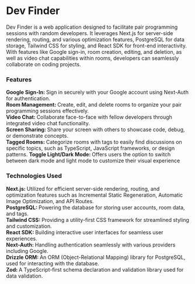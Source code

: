 <h1>Dev Finder</h1>

Dev Finder is a web application designed to facilitate pair programming sessions with random developers. It leverages Next.js for server-side rendering, routing, and various optimization features, PostgreSQL for data storage, Tailwind CSS for styling, and React SDK for front-end interactivity. With features like Google sign-in, room creation, editing, and deletion, as well as video chat capabilities within rooms, developers can seamlessly collaborate on coding projects.

<h3>Features</h3>

<b>Google Sign-In: </b> Sign in securely with your Google account using Next-Auth for authentication. <br>
<b>Room Management: </b> Create, edit, and delete rooms to organize your pair programming sessions effectively. <br>
<b>Video Chat: </b>  Collaborate face-to-face with fellow developers through integrated video chat functionality. <br>
<b>Screen Sharing: </b> Share your screen with others to showcase code, debug, or demonstrate concepts. <br>
<b>Tagged Rooms: </b> Categorize rooms with tags to easily find discussions on specific topics, such as TypeScript, JavaScript frameworks, or design patterns.
<b>Toggle Light/Dark Mode: </b>Offers users the option to switch between dark mode and light mode to customize their visual experience

<h3>Technologies Used</h3>

<b>Next.js: </b>Utilized for efficient server-side rendering, routing, and optimization features such as Incremental Static Regeneration, Automatic Image Optimization, and API Routes. <br>
<b>PostgreSQL: </b>Powering the database for storing user accounts, room data, and tags. <br>
<b>Tailwind CSS: </b>Providing a utility-first CSS framework for streamlined styling and customization. <br>
<b>React SDK: </b>Building interactive user interfaces for seamless user experiences. <br>
<b>Next-Auth: </b>Handling authentication seamlessly with various providers including Google. <br>
<b>Drizzle ORM: </b>An ORM (Object-Relational Mapping) library for PostgreSQL, used for interacting with the database. <br>
<b>Zod: </b>A TypeScript-first schema declaration and validation library used for data validation. <br>
